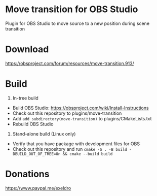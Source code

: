 # Move transition for OBS Studio

Plugin for OBS Studio to move source to a new position during scene transition

# Download
https://obsproject.com/forum/resources/move-transition.913/

# Build
1. In-tree build
- Build OBS Studio: https://obsproject.com/wiki/Install-Instructions
- Check out this repository to plugins/move-transition
- Add `add_subdirectory(move-transition)` to plugins/CMakeLists.txt
- Rebuild OBS Studio

1. Stand-alone build (Linux only)
- Verify that you have package with development files for OBS
- Check out this repository and run `cmake -S . -B build -DBUILD_OUT_OF_TREE=On && cmake --build build`

# Donations
https://www.paypal.me/exeldro
